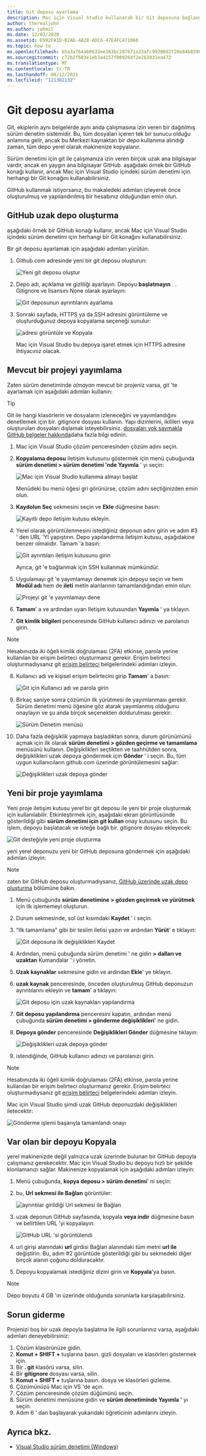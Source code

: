 ```yaml
---
title: Git deposu ayarlama
description: Mac için Visual Studio kullanarak bir Git deposuna bağlanma.
author: therealjohn
ms.author: johmil
ms.date: 12/03/2020
ms.assetid: E992FA1D-B2AD-4A28-ADC6-47E4FC471060
ms.topic: how-to
ms.openlocfilehash: b5a3a764a60633ee163bc287671a33afc99300d2f20e84b03907865a0bcd617b
ms.sourcegitcommit: c72b2f603e1eb3a4157f00926df2e263831ea472
ms.translationtype: MT
ms.contentlocale: tr-TR
ms.lasthandoff: 08/12/2021
ms.locfileid: "121382132"
---
```

# <a name="set-up-a-git-repository"></a>Git deposu ayarlama

Git, ekiplerin aynı belgelerde aynı anda çalışmasına izin veren bir dağıtılmış sürüm denetim sistemidir. Bu, tüm dosyaları içeren tek bir sunucu olduğu anlamına gelir, ancak bu Merkezi kaynaktan bir depo kullanıma alındığı zaman, tüm depo yerel olarak makinenize kopyalanır.

Sürüm denetimi için git ile çalışmanıza izin veren birçok uzak ana bilgisayar vardır, ancak en yaygın ana bilgisayar GitHub. aşağıdaki örnek bir GitHub konağı kullanır, ancak Mac için Visual Studio içindeki sürüm denetimi için herhangi bir Git konağını kullanabilirsiniz.

GitHub kullanmak istiyorsanız, bu makaledeki adımları izleyerek önce oluşturulmuş ve yapılandırılmış bir hesabınız olduğundan emin olun.

## <a name="creating-a-remote-repo-on-github"></a>GitHub uzak depo oluşturma

aşağıdaki örnek bir GitHub konağı kullanır, ancak Mac için Visual Studio içindeki sürüm denetimi için herhangi bir Git konağını kullanabilirsiniz.

Bir git deposu ayarlamak için aşağıdaki adımları yürütün:

1. Github.com adresinde yeni bir git deposu oluşturun:

    ![Yeni git deposu oluştur](media/version-control-git1-sml.png)

2. Depo adı, açıklama ve gizliliği ayarlayın. Depoyu **başlatmayın** . . Gitignore ve lisansını None olarak ayarlayın:

    ![Git deposunun ayrıntılarını ayarlama](media/version-control-git2.png)

3. Sonraki sayfada, HTTPS ya da SSH adresini görüntüleme ve oluşturduğunuz depoya kopyalama seçeneği sunulur:

    ![adresi görüntüle ve Kopyala](media/version-control-git3.png)

   Mac için Visual Studio bu depoya işaret etmek için HTTPS adresine ihtiyacınız olacak.

## <a name="publishing-an-existing-project"></a>Mevcut bir projeyi yayımlama

Zaten sürüm denetiminde _olmayan_ mevcut bir projeniz varsa, git 'te ayarlamak için aşağıdaki adımları kullanın:

> [!TIP]
> Git ile hangi klasörlerin ve dosyaların izleneceğini ve yayımlandığını denetlemek için bir. gitignore dosyası kullanın. Yapı dizinlerini, ikilileri veya oluşturulan dosyaları dışlamak isteyebilirsiniz. [dosyaları yok saymakla GitHub belgeler hakkında](https://docs.github.com/en/free-pro-team@latest/github/using-git/ignoring-files)daha fazla bilgi edinin.

1. Mac için Visual Studio çözüm penceresinden çözüm adını seçin.

2. **Kopyalama deposu** iletişim kutusunu göstermek için menü çubuğunda **sürüm denetimi > sürüm denetimi 'nde Yayımla** ' yı seçin:

    ![Mac için Visual Studio kullanıma almayı başlat](media/version-control-git4.png)

    Menüdeki bu menü öğesi gri görünürse, çözüm adını seçtiğinizden emin olun.

3. **Kaydolun Seç** sekmesini seçin ve **Ekle** düğmesine basın:

    ![Kayıtlı depo iletişim kutusu ekleyin.](media/version-control-git5.png)

4. Yerel olarak görüntülenmesini istediğiniz deponun adını girin ve adım #3 ' den URL 'YI yapıştırın. Depo yapılandırma iletişim kutusu, aşağıdakine benzer olmalıdır. Tamam 'a basın:

    ![Git ayrıntıları iletişim kutusunu girin](media/version-control-git6.png)

    Ayrıca, git 'e bağlanmak için SSH kullanmak mümkündür.

5. Uygulamayı git 'e yayımlamayı denemek için depoyu seçin ve hem **Modül adı** hem de **ileti** metin alanlarının tamamlandığından emin olun:

    ![Projeyi git 'e yayımlamayı dene](media/version-control-git7.png)

6. **Tamam**' a ve ardından uyarı Iletişim kutusundan **Yayımla** ' ya tıklayın.

7. **Git kimlik bilgileri** penceresinde GitHub kullanıcı adınızı ve parolanızı girin. 

> [!NOTE]
> Hesabınızda iki öğeli kimlik doğrulaması (2FA) etkinse, parola yerine kullanılan bir erişim belirteci oluşturmanız gerekir. Erişim belirteci oluşturmadıysanız git [erişim belirteci](https://help.github.com/articles/creating-an-access-token-for-command-line-use/) belgelerindeki adımları izleyin.

8. Kullanıcı adı ve kişisel erişim belirtecini girip **Tamam**' a basın:

    ![Git için Kullanıcı adı ve parola girin](media/version-control-git9-sml.png)

9. Birkaç saniye sonra çözümün ilk yürütmesi ile yayımlanması gerekir. Sürüm denetimi menü öğesine göz atarak yayımlanmış olduğunu onaylayın ve şu anda birçok seçenekten doldurulması gerekir:

    ![Sürüm Denetim menüsü](media/version-control-git10.png)

10. Daha fazla değişiklik yapmaya başladıktan sonra, durum görünümünü açmak için ilk olarak **sürüm denetimi > gözden geçirme ve tamamlama** menüsünü kullanın. Değişiklikleri seçtikten ve taahhütden sonra, değişiklikleri uzak depoya göndermek için **Gönder** ' i seçin. Bu, tüm uygun kullanıcıların github.com üzerinde görüntülemesini sağlar:

    ![Değişiklikleri uzak depoya gönder](media/version-control-git11.png)

## <a name="publishing-a-new-project"></a>Yeni bir proje yayımlama

Yeni proje iletişim kutusu yerel bir git deposu ile yeni bir proje oluşturmak için kullanılabilir. Etkinleştirmek için, aşağıdaki ekran görüntüsünde gösterildiği gibi **sürüm denetimi için git kullan** onay kutusunu seçin. Bu işlem, depoyu başlatacak ve isteğe bağlı bir. gitignore dosyası ekleyecek:

![Git desteğiyle yeni proje oluşturma](media/version-control-git-publish-new1.png)

yeni yerel deponuzu yeni bir GitHub deposuna göndermek için aşağıdaki adımları izleyin:

> [!NOTE]
> zaten bir GitHub deposu oluşturmadıysanız, [GitHub üzerinde uzak depo oluşturma](#creating-a-remote-repo-on-github) bölümüne bakın.

1. Menü çubuğunda **sürüm denetimine > gözden geçirmek ve yürütmek** için ilk işlememeyi oluşturun.

2. Durum sekmesinde, sol üst kısımdaki **Kaydet** ' i seçin.

3. "Ilk tamamlama" gibi bir teslim iletisi yazın ve ardından **Yürüt**' e tıklayın:

    ![Git deposuna ilk değişiklikleri Kaydet](media/version-control-git-publish-new2.png)

4. Ardından, menü çubuğunda sürüm denetimi ' ne gidin **> dalları ve uzaktan** Kumandalar ' ı yönetin.

5. **Uzak kaynaklar** sekmesine gidin ve ardından **Ekle**' ye tıklayın.

6. **uzak kaynak** penceresinde, önceden oluşturulmuş GitHub deponuzun ayrıntılarını ekleyin ve **tamam**' a tıklayın:

    ![Git deposu için uzak kaynakları yapılandırma](media/version-control-git-publish-new3.png)

7. **Git deposu yapılandırma** penceresini kapatın, ardından menü çubuğunda **sürüm denetimi > gönderme değişiklikleri**' ne gidin.

8. **Depoya gönder** penceresinde **Değişiklikleri Gönder** düğmesine tıklayın:

    ![Değişiklikleri uzak depoya gönder](media/version-control-git-publish-new4.png)

9. istendiğinde, GitHub kullanıcı adınızı ve parolanızı girin.

> [!NOTE]
> Hesabınızda iki öğeli kimlik doğrulaması (2FA) etkinse, parola yerine kullanılan bir erişim belirteci oluşturmanız gerekir. Erişim belirteci oluşturmadıysanız git [erişim belirteci](https://help.github.com/articles/creating-an-access-token-for-command-line-use/) belgelerindeki adımları izleyin.

Mac için Visual Studio şimdi uzak GitHub deponuzdaki değişiklikleri iletecektir:

![Gönderme işlemi başarıyla tamamlandı onayı](media/version-control-git11.png)

## <a name="clone-an-existing-repository"></a>Var olan bir depoyu Kopyala

yerel makinenizde değil yalnızca uzak üzerinde bulunan bir GitHub depoyla çalışmanız gerekecektir. Mac için Visual Studio bu depoyu hızlı bir şekilde klonlamanızı sağlar. Makinenize kopyalamak için aşağıdaki adımları izleyin:

1. Menü çubuğunda, **kopya deposu > sürüm denetimi**' ni seçin:

2. bu, **Url sekmesi ile Bağlan** görüntüler:

    ![ayrıntılar girildiği Url sekmesi ile Bağlan](media/version-control-git13.png)

3. uzak deponun GitHub sayfasında, kopyala **veya indir** düğmesine basın ve belirtilen URL 'yi kopyalayın:

    ![GitHub URL 'si görüntülendi](media/version-control-git14.png)

4. url girişi alanındaki **url** girdisi Bağlan alanındaki tüm metni **url ile** değiştirin. Bu, adım #2 görüntüde gösterildiği gibi bu sekmedeki diğer birçok alanın çoğunu dolduracaktır.

5. Depoyu kopyalamak istediğiniz dizini girin ve **Kopyala**'ya basın.

> [!NOTE]
> Depo boyutu 4 GB 'ın üzerinde olduğunda sorunlarla karşılaşabilirsiniz.

## <a name="troubleshooting"></a>Sorun giderme

Projenizi boş bir uzak depoyla başlatma ile ilgili sorunlarınız varsa, aşağıdaki adımları deneyebilirsiniz:

1. Çözüm klasörünüze gidin.
1. **Komut + SHIFT +** tuşlarına basın. gizli dosyaları ve klasörleri göstermek için.
1. Bir **. git** klasörü varsa, silin.
1. Bir **gitignore** dosyası varsa, silin.
1. **Komut + SHIFT +** tuşlarına basın. dosya ve klasörleri gizleme.
1. Çözümünüzü Mac için VS 'de açın.
1. Çözüm penceresinde çözüm düğümünü seçin.
1. Sürüm denetimi menüsüne gidin ve **sürüm denetiminde Yayımla '** yı seçin.
1. Adım 6 ' dan başlayarak yukarıdaki öğreticinin adımlarını izleyin.

## <a name="see-also"></a>Ayrıca bkz.

- [Visual Studio sürüm denetimi (Windows)](/visualstudio/version-control/)
